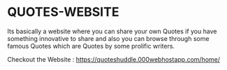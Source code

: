 # QUOTES-WEBSITE
Its basically a website where you can share your own Quotes if you have something innovative to share and also you can browse through some famous Quotes which are Quotes by some prolific writers.

Checkout the Website : https://quoteshuddle.000webhostapp.com/home/
